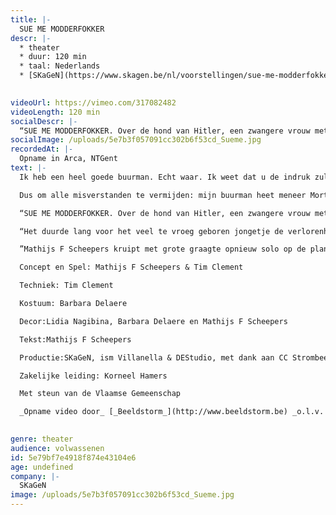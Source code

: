 ```yaml
---
title: |-
  SUE ME MODDERFOKKER
descr: |-
  * theater
  * duur: 120 min
  * taal: Nederlands
  * [SKaGeN](https://www.skagen.be/nl/voorstellingen/sue-me-modderfokker)

  ‍
videoUrl: https://vimeo.com/317082482
videoLength: 120 min
socialDescr: |-
  “SUE ME MODDERFOKKER. Over de hond van Hitler, een zwangere vrouw met een lekke buik en een revolver in het verkeerde kastje. Over de Bouwpolitie die nu niet meer zo heet en die nog een hele strenge brief gaat sturen maar u moet doen alsof u die nooit heeft gekregen. Over een veel te vroeg geboren jongetje met een gehavende linkerkant, met naast hem een heel stille vader die in zichzelf lijkt te verdwijnen en een moeder die niet weet wat ze verkeerd heeft gedaan. Over een witte man die maar niet komt. En helaas ook over een “sterfelijke man” die door dit alles heen walst. Met een gruwelijke timing aan zijn zijde.
socialImage: /uploads/5e7b3f057091cc302b6f53cd_Sueme.jpg
recordedAt: |-
  Opname in Arca, NTGent 
text: |-
  Ik heb een heel goede buurman. Echt waar. Ik weet dat u de indruk zult krijgen dat àlles wat ik vandaag vertel waar is, maar dat is dus niet zo. Ik heb echt een zeer zeer goede buurman. Dat is heel belangrijk. Het is zeer belangrijk dat ik duidelijk maak dat dit allemaal niks met de realiteit te maken heeft. Dat heeft mijn advocaat ook gezegd.

  Dus om alle misverstanden te vermijden: mijn buurman heet meneer Mortelmans, maar mijn buurman vanàvond heet niet Mortelmans maar Mortélmans. Dat is iets helemaal anders, dat heeft mijn advocaat ook gezegd, hij heeft gezegd dat dat heel goed is, Mortélmans dat is duidelijk fictie, een krachtige metafoor, de “sterfelijke man”, Mortél-man-s, de verzinnebeelding van eenieder van ons want wij zijn allemaal sterfelijk. Voilà, dat wilde ik graag even op voorhand zeggen.

  “SUE ME MODDERFOKKER. Over de hond van Hitler, een zwangere vrouw met een lekke buik en een revolver in het verkeerde kastje. Over de Bouwpolitie die nu niet meer zo heet en die nog een hele strenge brief gaat sturen maar u moet doen alsof u die nooit heeft gekregen. Over een veel te vroeg geboren jongetje met een gehavende linkerkant, met naast hem een heel stille vader die in zichzelf lijkt te verdwijnen en een moeder die niet weet wat ze verkeerd heeft gedaan. Over een witte man die maar niet komt. En helaas ook over een “sterfelijke man” die door dit alles heen walst. Met een gruwelijke timing aan zijn zijde.

  “Het duurde lang voor het veel te vroeg geboren jongetje de verlorenheid uit de ogen van zijn ouders zag verdwijnen. Lang als in uren, dagen en weken. Maar zijn huid op hun huid heelde hem en maakte hem sterk. Zijn buik leerde ademen, zijn ogen leerden kijken en hij leerde sterker te zijn dan het piepende scherm naast hem. En de verlorenheid verdampte.

  ”Mathijs F Scheepers kruipt met grote graagte opnieuw solo op de planken. Met SUE ME MODDERFOKKER tackelt hij zijn verlangen naar wraak, oftewel “vengeance”, want La Vengeance se mange avec patience en dat kunt ge zo schoon ni zeggen in het Vlaams.

  Concept en Spel: Mathijs F Scheepers & Tim Clement

  Techniek: Tim Clement

  Kostuum: Barbara Delaere

  Decor:Lidia Nagibina, Barbara Delaere en Mathijs F Scheepers

  Tekst:Mathijs F Scheepers

  Productie:SKaGeN, ism Villanella & DEStudio, met dank aan CC Strombeek en Martha Tenthatief

  Zakelijke leiding: Korneel Hamers

  Met steun van de Vlaamse Gemeenschap

  _Opname video door_ [_Beeldstorm_](http://www.beeldstorm.be) _o.l.v. Jan Bosteels_

  ‍
genre: theater
audience: volwassenen
id: 5e79bf7e4918f874e43104e6
age: undefined
company: |-
  SKaGeN
image: /uploads/5e7b3f057091cc302b6f53cd_Sueme.jpg
---
```

